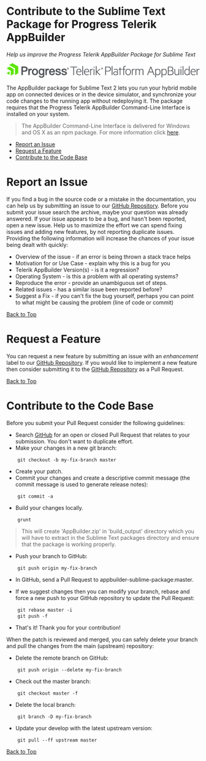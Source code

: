 Contribute to the Sublime Text Package for Progress Telerik AppBuilder
===

*Help us improve the Progress Telerik AppBuilder Package for Sublime Text*

[![Progress Telerik AppBuilder](https://raw.githubusercontent.com/Icenium/appbuilder-sublime-package/master/ab-logo.png "Telerik AppBuilder")](http://www.telerik.com/appbuilder "The Progress Telerik AppBuilder web site")

The AppBuilder package for Sublime Text 2 lets you run your hybrid mobile app on connected devices or in the device simulator, and synchronize your code changes to the running app without redeploying it. The package requires that the Progress Telerik AppBuilder Command-Line Interface is installed on your system.

> The AppBuilder Command-Line Interface is delivered for Windows and OS X as an npm package. For more information click <a href="https://www.npmjs.org/package/appbuilder" target="_blank">here</a>.

* [Report an Issue](#report-an-issue "Learn how to report a bug")
* [Request a Feature](#request-a-feature "Learn how to submit a feature or improvement request")
* [Contribute to the Code Base](#contribute-to-the-code-base "Learn how to submit your own improvements to the code")

Report an Issue
===
If you find a bug in the source code or a mistake in the documentation, you can help us by submitting an issue to our <a href="https://github.com/Icenium/appbuilder-sublime-package">GitHub Repository</a>.
Before you submit your issue search the archive, maybe your question was already answered.
If your issue appears to be a bug, and hasn't been reported, open a new issue. Help us to maximize the effort we can spend fixing issues and adding new features, by not reporting duplicate issues. Providing the following information will increase the chances of your issue being dealt with quickly:

* Overview of the issue - if an error is being thrown a stack trace helps
* Motivation for or Use Case - explain why this is a bug for you
* Telerik AppBuilder Version(s) - is it a regression?
* Operating System - is this a problem with all operating systems?
* Reproduce the error - provide an unambiguous set of steps.
* Related issues - has a similar issue been reported before?
* Suggest a Fix - if you can't fix the bug yourself, perhaps you can point to what might be causing the problem (line of code or commit)

[Back to Top][1]

Request a Feature
===
You can request a new feature by submitting an issue with an *enhancement* label to our <a href="https://github.com/Icenium/appbuilder-sublime-package">GitHub Repository</a>.
If you would like to implement a new feature then consider submitting it to the <a href="https://github.com/Icenium/appbuilder-sublime-package">GitHub Repository</a> as a Pull Request.

[Back to Top][1]

Contribute to the Code Base
===
Before you submit your Pull Request consider the following guidelines:

* Search <a href="https://github.com/Icenium/appbuilder-sublime-package/pulls">GitHub</a> for an open or closed Pull Request that relates to your submission. You don't want to duplicate effort.
* Make your changes in a new git branch:
```
    git checkout -b my-fix-branch master
```
* Create your patch.
* Commit your changes and create a descriptive commit message (the commit message is used to generate release notes):
```
    git commit -a
```
* Build your changes locally.
```
    grunt
```
> This will create 'AppBuilder.zip' in 'build_output' directory which you will have to extract in the Sublime Text packages directory and ensure that the package is working properly.

* Push your branch to GitHub:
```
    git push origin my-fix-branch
```
* In GitHub, send a Pull Request to appbuilder-sublime-package:master.

* If we suggest changes then you can modify your branch, rebase and force a new push to your GitHub repository to update the Pull Request:
```
    git rebase master -i
    git push -f
```
* That's it! Thank you for your contribution!

When the patch is reviewed and merged, you can safely delete your branch and pull the changes from the main (upstream) repository:

* Delete the remote branch on GitHub:
```
    git push origin --delete my-fix-branch
```
* Check out the master branch:
```
    git checkout master -f
```
* Delete the local branch:
```
    git branch -D my-fix-branch
```
* Update your develop with the latest upstream version:
```
    git pull --ff upstream master
```

[Back to Top][1]

[1]: #contribute-to-the-telerik-appbuilder-package-for-sublime-text